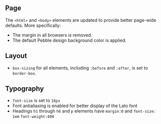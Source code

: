 ## Page

The `<html>` and `<body>` elements are updated to provide better page-wide defaults. More specifically:

* The margin in all browsers is removed.
* The default Pebble design background color is applied.

## Layout

* `box-sizing` for all elements, including `:before` and `:after`, is set to `border-box`.

## Typography

* `font-size` is set to `16px`
* Font antialiasing is enabled for better display of the Lato font
* Headings `h1` through `h6` and `p` elements have `margin:0` and `font-size: 1em` `font-weight:400`
